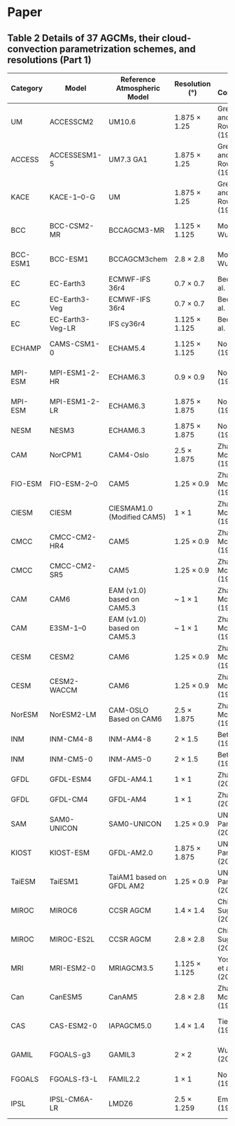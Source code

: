# Paper

## Table 2 Details of 37 AGCMs, their cloud-convection parametrization schemes, and resolutions (Part 1)
| Category | Model             | Reference Atmospheric Model          | Resolution (°)       | Deep Convection            | Shallow Convection          | Cloud Microphysics            | Cloud Macrophysics            |
|----------|------------------|--------------------------------------|----------------------|----------------------------|------------------------------|------------------------------|------------------------------|
| UM       | ACCESSCM2         | UM10.6                              | 1.875 × 1.25        | Gregory and Rowntree (1990) | Gregory and Rowntree (1990) | Wilson et al. (2008)        | Wilson et al. (2008)        |
| ACCESS   | ACCESSESM1-5      | UM7.3 GA1                          | 1.875 × 1.25        | Gregory and Rowntree (1990) | Gregory and Rowntree (1990) | Wilson et al. (2008)        | Wilson et al. (2008)        |
| KACE     | KACE-1–0-G       | UM                                 | 1.875 × 1.25        | Gregory and Rowntree (1990) | Gregory and Rowntree (1990) | Wilson et al. (2008)        | Wilson et al. (2008)        |
| BCC      | BCC-CSM2-MR      | BCCAGCM3-MR                        | 1.125 × 1.125       | Modified Wu (2012)         | Hack (1994)                 | Rasch and Kristjánsson (1998) | Wu et al. (2019)           |
| BCC-ESM1 | BCC-ESM1         | BCCAGCM3chem                      | 2.8 × 2.8           | Modified Wu (2012)         | Hack (1994)                 | Rasch and Kristjánsson (1998) | Wu et al. (2019)           |
| EC       | EC-Earth3        | ECMWF-IFS 36r4                    | 0.7 × 0.7           | Bechtold et al. (2014)     | Bechtold et al. (2014)       | Tiedtke (1993)              | Tiedtke (1993)              |
| EC       | EC-Earth3-Veg    | ECMWF-IFS 36r4                    | 0.7 × 0.7           | Bechtold et al. (2014)     | Bechtold et al. (2014)       | Tiedtke (1993)              | Tiedtke (1993)              |
| EC       | EC-Earth3-Veg-LR | IFS cy36r4                        | 1.125 × 1.125       | Bechtold et al. (2014)     | Bechtold et al. (2014)       | Tiedtke (1993)              | Tiedtke (1993)              |
| ECHAMP   | CAMS-CSM1-0      | ECHAM5.4                          | 1.125 × 1.125       | Nordeng (1994)             | Tiedtke (1989)               | Lohmann and Roeckner (1996)              | Tompkins (2002)            |
| MPI-ESM  | MPI-ESM1-2-HR   | ECHAM6.3                          | 0.9 × 0.9           | Nordeng (1994)             | Tiedtke (1989)               | Lohmann and Roeckner (1996)  | Sundqvist et al. (1989)    |
| MPI-ESM  | MPI-ESM1-2-LR   | ECHAM6.3                          | 1.875 × 1.875       | Nordeng (1994)             | Tiedtke (1989)               | Lohmann and Roeckner (1996)  | Sundqvist et al. (1989)    |
| NESM     | NESM3            | ECHAM6.3                          | 1.875 × 1.875       | Nordeng (1994)             | Tiedtke (1989)          | Yang & Wang (2019)              | Sundqvist et al. (1989)         |
| CAM      | NorCPM1          | CAM4-Oslo                         | 2.5 × 1.875         | Zhang & McFarlane (1995)   | Park & Bretherton (2009)     | Rasch and Kristjánsson (1998) | Slingo (1987)       |
| FIO-ESM  | FIO-ESM-2–0     | CAM5                              | 1.25 × 0.9          | Zhang & McFarlane (1995)   | Park & Bretherton (2009)     | Gettelman et al. (2010)      | Park et al. (2014)         |
| CIESM    | CIESM            | CIESMAM1.0 (Modified CAM5)       | 1 × 1               | Zhang & McFarlane (1995)   | Gettelman et al. (2010)          | Park & Bretherton (2009)     | Qin et al(2018)|
| CMCC     | CMCC-CM2-HR4     | CAM5                              | 1.25 × 0.9          | Zhang & McFarlane (1995)   | Park & Bretherton (2009)     | Morrison and Gettelman (2008) | Park et al. (2014)         |
| CMCC     | CMCC-CM2-SR5     | CAM5                              | 1.25 × 0.9          | Zhang & McFarlane (1995)   | Park & Bretherton (2009)     | Morrison and Gettelman (2008) | Park et al. (2014)         |
| CAM      | CAM6             | EAM (v1.0) based on CAM5.3       | ~ 1 × 1            | Zhang & McFarlane (1995)   | CLUBB                        | Gettelman and Morrison (2015) | CLUBB                      |
| CAM      | E3SM-1–0        | EAM (v1.0) based on CAM5.3       | ~ 1 × 1            | Zhang and McFarlane (1995) | CLUBB, updated              | Gettelman and Morrison (2015) | CLUBB, updated            |
| CESM     | CESM2            | CAM6                              | 1.25 × 0.9          | Zhang & McFarlane (1995)   | CLUBB                        | Gettelman and Morrison (2015) | CLUBB                      |
| CESM     | CESM2-WACCM      | CAM6                              | 1.25 × 0.9          | Zhang & McFarlane (1995)   | CLUBB                        | Gettelman and Morrison (2015) | CLUBB                      |
| NorESM   | NorESM2-LM       | CAM-OSLO Based on CAM6           | 2.5 × 1.875         | Zhang and McFarlane (1995) | CLUBB                        | Toniazzo et al. (2020)        | Gettelman and Morrison (2015) |
| INM      | INM-CM4-8        | INM-AM4-8                        | 2 × 1.5            | Betts (1986)               | Betts (1986)                 | Galin (1998)                  | Galin (1998)                |
| INM      | INM-CM5-0        | INM-AM5-0                        | 2 × 1.5            | Betts (1986)               | Betts (1986)                 | Tiedtke (1993)                | Tiedtke (1993)               |
| GFDL     | GFDL-ESM4         | GFDL-AM4.1                         | 1 × 1                | Zhao et al. (2018)          | Zhao et al. (2018)          | Rotstayn (1997)            | Tiedtke (1993)              |
| GFDL     | GFDL-CM4          | GFDL-AM4                          | 1 × 1                | Zhao et al. (2018)          | Zhao et al. (2018)          | Rotstayn (1997)            | Tiedtke (1993)              |
|SAM      | SAM0-UNICON       | SAM0-UNICON                       | 1.25 × 0.9           | UNICON, Park (2014)        | UNICON, Park (2014)        | Morrison and Gettelman (2008) | Park et al. (2014)         |
| KIOST    | KIOST-ESM        | GFDL-AM2.0                        | 1.875 × 1.875        | UNICON, Park (2014)        | UNICON, Park (2014)        | Rotstayn (1997)            | Tiedtke (1993)              |
| TaiESM   | TaiESM1          | TaiAM1 based on GFDL AM2          | 1.25 × 0.9           | UNICON, Park (2014)        | UNICON, Park (2014)        | Rotstayn (1997)            | Tiedtke (1993)              |
| MIROC    | MIROC6           | CCSR AGCM                         | 1.4 × 1.4            | Chikira & Sugiyama (2010)   | Park & Bretherton (2009)    | Wilson and Ballard (1999)    | Watanabe et al. (2009)      |
| MIROC    | MIROC-ES2L       | CCSR AGCM                         | 2.8 × 2.8            | Chikira & Sugiyama (2010)   | Park & Bretherton (2009)    | Wilson and Ballard (1999)    | Watanabe et al. (2009)      |
| MRI      | MRI-ESM2-0       | MRIAGCM3.5                        | 1.125 × 1.125        | Yoshimura et al. (2015)     | Yoshimura et al. (2015)     | Lohmann et al. (2007)       | Kawai (2005) Kawai et al. (2017) |
| Can      | CanESM5          | CanAM5                            | 2.8 × 2.8            | Zhang and McFarlane (1995) | von Salzen et al. (2005)    | von Salzen et al. (2005)      | von Salzen et al. (2005)    |
| CAS      | CAS-ESM2-0       | IAPAGCM5.0                         | 1.4 × 1.4            | Tiedtke (1989)             | Park and Bretherton (2009)  | Morrison and Gettelman (2008)| Zhang et al. (2020)       |
| GAMIL    | FGOALS-g3         | GAMIL3                             | 2 × 2               | Wu et al. (2007)           | Wu et al. (2007)            | Morrison and Gettelman (2008) | Guo and Zhou (2014)        |
| FGOALS   | FGOALS-f3-L       | FAMIL2.2                           | 1 × 1               | Nordeng (1994)            | Tiedtke (1989)             | Nordeng (1994)              | Tiedtke (1989)              |
| IPSL     | IPSL-CM6A-LR      | LMDZ6                              | 2.5 × 1.259         | Emanuel (1991)            | Rio et al. (2009)          | Rio and Hourdin (2008)      | Madeleine et al. (2020)      |
